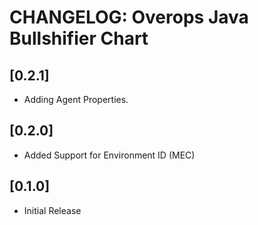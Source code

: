 # CHANGELOG: Overops Java Bullshifier Chart
## [0.2.1]
- Adding Agent Properties.

## [0.2.0]
- Added Support for Environment ID (MEC)

## [0.1.0]
- Initial Release
